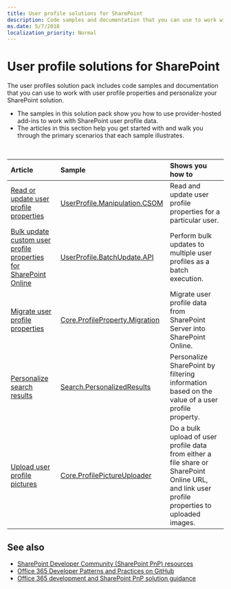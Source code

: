 ```yaml
---
title: User profile solutions for SharePoint
description: Code samples and documentation that you can use to work with user profile properties and personalize your SharePoint solution.
ms.date: 5/7/2018
localization_priority: Normal
---
```


# User profile solutions for SharePoint

The user profiles solution pack includes code samples and documentation that you can use to work with user profile properties and personalize your SharePoint solution.

- The samples in this solution pack show you how to use provider-hosted add-ins to work with SharePoint user profile data. 
- The articles in this section help you get started with and walk you through the primary scenarios that each sample illustrates. 

<br/>

|Article|Sample|Shows you how to|
|:-----|:-----|:-----|
|[Read or update user profile properties](read-or-update-user-profile-properties-sample-app-for-sharepoint.md)|[UserProfile.Manipulation.CSOM](https://github.com/SharePoint/PnP/tree/dev/Samples/UserProfile.Manipulation.CSOM)|Read and update user profile properties for a particular user. 
|[Bulk update custom user profile properties for SharePoint Online](bulk-user-profile-update-api-for-sharepoint-online.md)|[UserProfile.BatchUpdate.API](https://github.com/SharePoint/PnP/tree/master/Samples/UserProfile.BatchUpdate.API)|Perform bulk updates to multiple user profiles as a batch execution. 
|[Migrate user profile properties](migrate-user-profile-properties-sample-app-for-sharepoint.md)|[Core.ProfileProperty.Migration](https://github.com/SharePoint/PnP/tree/dev/Samples/Core.ProfileProperty.Migration)|Migrate user profile data from SharePoint Server into SharePoint Online.
|[Personalize search results](personalize-search-results-sample-app-for-sharepoint.md)|[Search.PersonalizedResults](https://github.com/SharePoint/PnP/tree/dev/Samples/Search.PersonalizedResults)|Personalize SharePoint by filtering information based on the value of a user profile property. 
|[Upload user profile pictures](upload-user-profile-pictures-sample-app-for-sharepoint.md)|[Core.ProfilePictureUploader](https://github.com/SharePoint/PnP/tree/dev/Samples/Core.ProfilePictureUploader)|Do a bulk upload of user profile data from either a file share or SharePoint Online URL, and link user profile properties to uploaded images.

## See also

- [SharePoint Developer Community (SharePoint PnP) resources](../community/community.md)
- [Office 365 Developer Patterns and Practices on GitHub](https://github.com/SharePoint/PnP)
- [Office 365 development and SharePoint PnP solution guidance](office-365-development-patterns-and-practices-solution-guidance.md)
